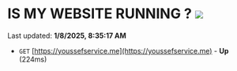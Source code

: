 # IS MY WEBSITE RUNNING ? [![](https://img.shields.io/static/v1?label=Sponsor&message=%E2%9D%A4&logo=GitHub&color=%23fe8e86)](https://github.com/sponsors/Youssef-Lehmam)

Last updated: **1/8/2025, 8:35:17 AM**

- `GET` [https://youssefservice.me](https://youssefservice.me) - **Up** (224ms)
